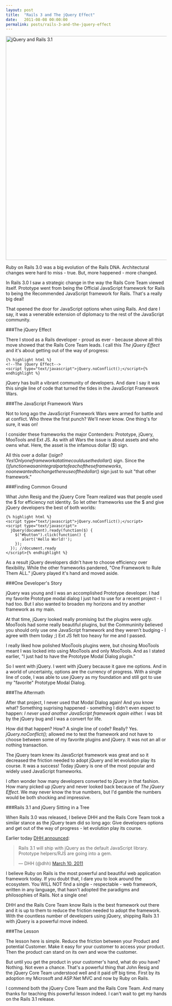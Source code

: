 ```yaml
---
layout: post
title:  "Rails 3 and The jQuery Effect"
date:   2011-08-08 00:00:00
permalink: posts/rails-3-and-the-jquery-effect
---
```


<img src="http://farm6.static.flickr.com/5300/5516467842_62c2c53678_z.jpg" width="700" alt="jQuery and Rails 3.1" title="jQuery and Rails 3.1"/>

Ruby on Rails 3.0 was a big evolution of the Rails DNA. Architectural changes were hard to miss - true. But, more happened - more changed.

In Rails 3.0 I saw a strategic change in the way the Rails Core Team viewed itself. Prototype went from being the Official JavaScript framework for Rails to being the Recommended JavaScript framework for Rails. That's a really big deal!

That opened the door for JavaScript options when using Rails. And dare I say, it was a venerable extension of diplomacy to the rest of the JavaScript community.

###The jQuery Effect

There I stood as a Rails developer - proud as ever - because above all this move showed that the Rails Core Team leads. I call this *The jQuery Effect* and it's about getting out of the way of progress:

	{% highlight html %}
    <!--The jQuery Effect-->
    <script type="text/javascript">jQuery.noConflict();</script>{% endhighlight %} 

jQuery has built a vibrant community of developers. And dare I say it was this single line of code that turned the tides in the JavaScript Framework Wars.

###The JavaScript Framework Wars

Not to long ago the JavaScript Framework Wars were armed for battle and at conflict. Who threw the first punch? We'll never know. One thing's for sure, it was on!

I consider these frameworks the major Contenders: Prototype, jQuery, MooTools and Ext JS. As with all Wars the issue is about assets and who owns what. Here, the asset is the infamous dollar ($) sign.

All this over a dollar ($) sign? Yes! Only one framework at a time could use the dollar ($) sign. Since the $() function was an integral part of each of these frameworks, no one wanted to change there use of the dollar ($) sign just to suit "that other framework."

###Finding Common Ground

What John Resig and the jQuery Core Team realized was that people used the $ for efficiency not identity. So let other frameworks use the $ and give jQuery developers the best of both worlds:

	{% highlight html %}
    <script type="text/javascript">jQuery.noConflict();</script>
    <script type="text/javascript">
      jQuery(document).ready(function($) {
        $("#button").click(function() {
           alert('Hello World!');
        });
      }); //document.ready
    </script>{% endhighlight %} 

As a result jQuery developers didn't have to choose efficiency over flexibility. While the other frameworks pandered, "One Framework to Rule Them ALL." jQuery played it's hand and moved aside.

###One Developer's Story

jQuery was young and I was an accomplished Prototype developer. I had my favorite Prototype modal dialog I just had to use for a recent project - I had too. But I also wanted to broaden my horizons and try another framework as my main.

At that time, jQuery looked really promising but the plugins were ugly. MooTools had some really beautiful plugins, but the Communinity believed you should only use one JavaScript framework and they weren't budging - I agree with them today ;) Ext JS felt too heavy for me and I passed.

I really liked how polished MooTools plugins were, but chosing MooTools meant I was locked into using MooTools and only MooTools. And as I stated earlier, "I just had to have the Prototype Modal Dialog plugin."

So I went with jQuery. I went with jQuery because it gave me options. And in a world of uncertainty, options are the currency of progress. With a single line of code, I was able to use jQuery as my foundation and still got to use my "favorite" Prototype Modal Dialog.

###The Aftermath

After that project, I never used that Modal Dialog again! And you know what? Something suprising happened - something I didn't even expect to happen: *I never used another JavaScript framework again either.* I was bit by the jQuery bug and I was a convert for life.

How did that happen? How? A single line of code? Really? Yes. *jQuery.noConflict();* allowed me to test the framework and not have to choose between some of my favorite plugins and jQuery. It was not an all or nothing transaction.

The jQuery team knew its JavaScript framework was great and so it decreased the friction needed to adopt jQuery and let evolution play its course. It was a success! Today jQuery is one of the most popular and widely used JavaScript frameworks.

I often wonder how many developers converted to jQuery in that fashion. How many picked up jQuery and never looked back because of *The jQuery Effect*. We may never know the true numbers, but I'd gamble the numbers would be both shocking and impressive.

###Rails 3.1 and jQuery Sitting in a Tree

When Rails 3.0 was released, I believe DHH and the Rails Core Team took a similar stance as the jQuery team did so long ago: Give developers options and get out of the way of progress - let evolution play its course.

Earlier today [DHH announced][1]:

<blockquote class="twitter-tweet" lang="en"><p>Rails 3.1 will ship with jQuery as the default JavaScript library. Prototype helpers/RJS are going into a gem.</p>&mdash; DHH (@dhh) <a href="https://twitter.com/dhh/statuses/45923430608023552">March 10, 2011</a></blockquote>
<script async src="//platform.twitter.com/widgets.js" charset="utf-8"></script>

I believe Ruby on Rails is the most powerful and beautiful web application framework today. If you doubt that, I dare you to look around the ecosystem. You WILL NOT find a single - respectable - web framework, written in any language, that hasn't adopted the paradigms and philosophies of Rails. Not a single one!

DHH and the Rails Core Team know Rails is the best framework out there and it is up to them to reduce the friction needed to adopt the framework. With the countless number of developers using jQuery, shipping Rails 3.1 with jQuery is a powerful move indeed.

###The Lesson

The lesson here is simple. Reduce the friction between your Product and potential Customer. Make it easy for your customer to access your product. Then the product can stand on its own and wow the customer.

But until you get the product in your customer's hand, what do you have? Nothing. Not even a chance. That's a powerful thing that John Resig and the jQuery Core Team understood well and it paid off big time. First by its adoption my Microsoft and ASP.Net MVC and now by Ruby on Rails.

I commend both the jQuery Core Team and the Rails Core Team. And many thanks for teaching this powerful lesson indeed. I can't wait to get my hands on the Rails 3.1 release.



  [1]: http://twitter.com/dhh/statuses/45923430608023552